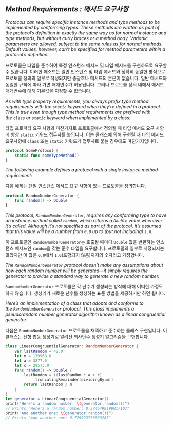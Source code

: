 ## *Method Requirements : 메서드 요구사항*

*Protocols can require specific instance methods and type methods to be implemented by conforming types. These methods are written as part of the protocol’s definition in exactly the same way as for normal instance and type methods, but without curly braces or a method body. Variadic parameters are allowed, subject to the same rules as for normal methods. Default values, however, can’t be specified for method parameters within a protocol’s definition.*

프로토콜은 타입을 준수하여 특정 인스턴스 메서드 및 타입 메서드를 구현하도록 요구할 수 있습니다. 이러한 메소드는 일반 인스턴스 및 타입 메서드와 정확히 동일한 방식으로 프로토콜 정의의 일부로 작성되지만 중괄호나 메서드의 본문이 없습니다. 일반 메서드와 동일한 규칙에 따라 가변 매개변수가 허용됩니다. 그러나 프로토콜 정의 내에서 메서드 매개변수에 대해 기본값을 지정할 수 없습니다.

*As with type property requirements, you always prefix type method requirements with the `static` keyword when they’re defined in a protocol. This is true even though type method requirements are prefixed with the `class` or `static` keyword when implemented by a class:*

타입 프로퍼티 요구 사항과 마찬가지로 프로토콜에서 정의될 때 타입 메서드 요구 사항에 항상 `static` 키워드 접두사를 붙입니다. 이는 클래스에 의해 구현될 때 타입 메서드 요구사항에 `class` 또는 `static` 키워드가 접두사로 붙는 경우에도 마찬가지입니다.

```swift
protocol SomeProtocol {
    static func someTypeMethod()
}
```

*The following example defines a protocol with a single instance method requirement:*

다음 예제는 단일 인스턴스 메서드 요구 사항이 있는 프로토콜을 정의합니다.

```swift
protocol RandomNumberGenerator {
    func random() -> Double
}
```

*This protocol, `RandomNumberGenerator`, requires any conforming type to have an instance method called `random`, which returns a `Double` value whenever it’s called. Although it’s not specified as part of the protocol, it’s assumed that this value will be a number from `0.0` up to (but not including) `1.0`.*

이 프로토콜인 `RandomNumberGenerator`는 호출될 때마다 `Double` 값을 반환하는 인스턴스 메서드인 `random`을 갖는 준수 타입을 요구합니다. 프로토콜의 일부로 지정되지는 않았지만 이 값은 `0.0`에서 `1.0`(포함되지 않음)까지의 숫자라고 가정합니다.

*The `RandomNumberGenerator` protocol doesn’t make any assumptions about how each random number will be generated—it simply requires the generator to provide a standard way to generate a new random number.*

`RandomNumberGenerator` 프로토콜은 각 난수가 생성되는 방식에 대해 어떠한 가정도 하지 않습니다. 생성기가 새로운 난수를 생성하는 표준 방법을 제공하기만 하면 됩니다.

*Here’s an implementation of a class that adopts and conforms to the `RandomNumberGenerator` protocol. This class implements a pseudorandom number generator algorithm known as a linear congruential generator:*

다음은 `RandomNumberGenerator` 프로토콜을 채택하고 준수하는 클래스 구현입니다. 이 클래스는 선형 합동 생성기로 알려진 의사난수 생성기 알고리즘을 구현합니다.

```swift
class LinearCongruentialGenerator: RandomNumberGenerator {
    var lastRandom = 42.0
    let m = 139968.0
    let a = 3877.0
    let c = 29573.0
    func random() -> Double {
        lastRandom = ((lastRandom * a + c)
            .truncatingRemainder(dividingBy:m))
        return lastRandom / m
    }
}
let generator = LinearCongruentialGenerator()
print("Here's a random number: \(generator.random())")
// Prints "Here's a random number: 0.3746499199817101"
print("And another one: \(generator.random())")
// Prints "And another one: 0.729023776863283"
```
